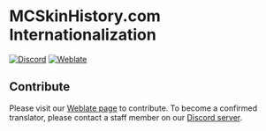 # MCSkinHistory.com Internationalization
[![Discord](https://discordapp.com/api/guilds/509312692394393601/embed.png)](https://mcskinhistory.com/discord)
[![Weblate](https://translate.gigadrivegroup.com/weblate/widgets/mcskinhistory/-/website/svg-badge.svg)](https://mcskinhistory.com/translate)

## Contribute
Please visit our [Weblate page](https://mcskinhistory.com/translate) to contribute. To become a confirmed translator, please contact a staff member on our [Discord server](https://mcskinhistory.com/discord).